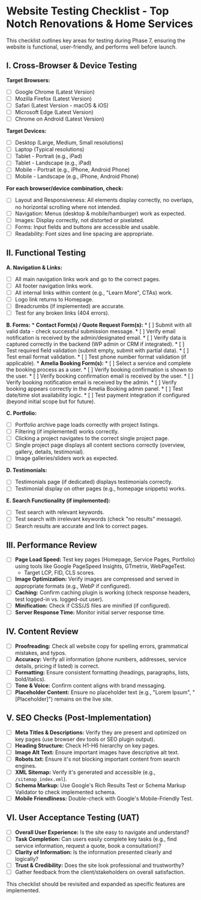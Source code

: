 # Website Testing Checklist - Top Notch Renovations & Home Services

This checklist outlines key areas for testing during Phase 7, ensuring the website is functional, user-friendly, and performs well before launch.

## I. Cross-Browser & Device Testing

**Target Browsers:**
*   [ ] Google Chrome (Latest Version)
*   [ ] Mozilla Firefox (Latest Version)
*   [ ] Safari (Latest Version - macOS & iOS)
*   [ ] Microsoft Edge (Latest Version)
*   [ ] Chrome on Android (Latest Version)

**Target Devices:**
*   [ ] Desktop (Large, Medium, Small resolutions)
*   [ ] Laptop (Typical resolutions)
*   [ ] Tablet - Portrait (e.g., iPad)
*   [ ] Tablet - Landscape (e.g., iPad)
*   [ ] Mobile - Portrait (e.g., iPhone, Android Phone)
*   [ ] Mobile - Landscape (e.g., iPhone, Android Phone)

**For each browser/device combination, check:**
*   [ ] Layout and Responsiveness: All elements display correctly, no overlaps, no horizontal scrolling where not intended.
*   [ ] Navigation: Menus (desktop & mobile/hamburger) work as expected.
*   [ ] Images: Display correctly, not distorted or pixelated.
*   [ ] Forms: Input fields and buttons are accessible and usable.
*   [ ] Readability: Font sizes and line spacing are appropriate.

## II. Functional Testing

**A. Navigation & Links:**
*   [ ] All main navigation links work and go to the correct pages.
*   [ ] All footer navigation links work.
*   [ ] All internal links within content (e.g., "Learn More", CTAs) work.
*   [ ] Logo link returns to Homepage.
*   [ ] Breadcrumbs (if implemented) are accurate.
*   [ ] Test for any broken links (404 errors).

**B. Forms:**
    *   **Contact Form(s) / Quote Request Form(s):**
        *   [ ] Submit with all valid data - check successful submission message.
        *   [ ] Verify email notification is received by the admin/designated email.
        *   [ ] Verify data is captured correctly in the backend (WP admin or CRM if integrated).
        *   [ ] Test required field validation (submit empty, submit with partial data).
        *   [ ] Test email format validation.
        *   [ ] Test phone number format validation (if applicable).
    *   **Amelia Booking Form(s):**
        *   [ ] Select a service and complete the booking process as a user.
        *   [ ] Verify booking confirmation is shown to the user.
        *   [ ] Verify booking confirmation email is received by the user.
        *   [ ] Verify booking notification email is received by the admin.
        *   [ ] Verify booking appears correctly in the Amelia Booking admin panel.
        *   [ ] Test date/time slot availability logic.
        *   [ ] Test payment integration if configured (beyond initial scope but for future).

**C. Portfolio:**
*   [ ] Portfolio archive page loads correctly with project listings.
*   [ ] Filtering (if implemented) works correctly.
*   [ ] Clicking a project navigates to the correct single project page.
*   [ ] Single project page displays all content sections correctly (overview, gallery, details, testimonial).
*   [ ] Image galleries/sliders work as expected.

**D. Testimonials:**
*   [ ] Testimonials page (if dedicated) displays testimonials correctly.
*   [ ] Testimonial display on other pages (e.g., homepage snippets) works.

**E. Search Functionality (if implemented):**
*   [ ] Test search with relevant keywords.
*   [ ] Test search with irrelevant keywords (check "no results" message).
*   [ ] Search results are accurate and link to correct pages.

## III. Performance Review

*   [ ] **Page Load Speed:** Test key pages (Homepage, Service Pages, Portfolio) using tools like Google PageSpeed Insights, GTmetrix, WebPageTest.
    *   Target LCP, FID, CLS scores.
*   [ ] **Image Optimization:** Verify images are compressed and served in appropriate formats (e.g., WebP if configured).
*   [ ] **Caching:** Confirm caching plugin is working (check response headers, test logged-in vs. logged-out user).
*   [ ] **Minification:** Check if CSS/JS files are minified (if configured).
*   [ ] **Server Response Time:** Monitor initial server response time.

## IV. Content Review

*   [ ] **Proofreading:** Check all website copy for spelling errors, grammatical mistakes, and typos.
*   [ ] **Accuracy:** Verify all information (phone numbers, addresses, service details, pricing if listed) is correct.
*   [ ] **Formatting:** Ensure consistent formatting (headings, paragraphs, lists, bold/italics).
*   [ ] **Tone & Voice:** Confirm content aligns with brand messaging.
*   [ ] **Placeholder Content:** Ensure no placeholder text (e.g., "Lorem Ipsum", "[Placeholder]") remains on the live site.

## V. SEO Checks (Post-Implementation)

*   [ ] **Meta Titles & Descriptions:** Verify they are present and optimized on key pages (use browser dev tools or SEO plugin output).
*   [ ] **Heading Structure:** Check H1-H6 hierarchy on key pages.
*   [ ] **Image Alt Text:** Ensure important images have descriptive alt text.
*   [ ] **Robots.txt:** Ensure it's not blocking important content from search engines.
*   [ ] **XML Sitemap:** Verify it's generated and accessible (e.g., `/sitemap_index.xml`).
*   [ ] **Schema Markup:** Use Google's Rich Results Test or Schema Markup Validator to check implemented schema.
*   [ ] **Mobile Friendliness:** Double-check with Google's Mobile-Friendly Test.

## VI. User Acceptance Testing (UAT)

*   [ ] **Overall User Experience:** Is the site easy to navigate and understand?
*   [ ] **Task Completion:** Can users easily complete key tasks (e.g., find service information, request a quote, book a consultation)?
*   [ ] **Clarity of Information:** Is the information presented clearly and logically?
*   [ ] **Trust & Credibility:** Does the site look professional and trustworthy?
*   [ ] Gather feedback from the client/stakeholders on overall satisfaction.

This checklist should be revisited and expanded as specific features are implemented.